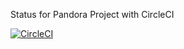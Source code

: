 Status for Pandora Project with CircleCI

[![CircleCI](https://circleci.com/gh/sanket135/pandora.svg?style=svg)](https://circleci.com/gh/sanket135/pandora)